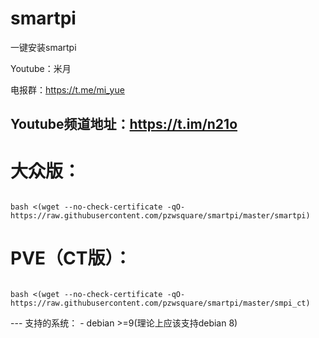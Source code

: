 # smartpi

一键安装smartpi

Youtube：米月

电报群：https://t.me/mi_yue

Youtube频道地址：https://t.im/n21o
---
</p>
<h1>大众版：</h1>
</p>
<code>
bash <(wget --no-check-certificate -qO- https://raw.githubusercontent.com/pzwsquare/smartpi/master/smartpi)
</code>
</p>
</p>
<h1>PVE（CT版）：</h1>
</p>
<code>
bash <(wget --no-check-certificate -qO- https://raw.githubusercontent.com/pzwsquare/smartpi/master/smpi_ct)
</code>
</p>
</p>
---
支持的系统：
- debian >=9(理论上应该支持debian 8)



